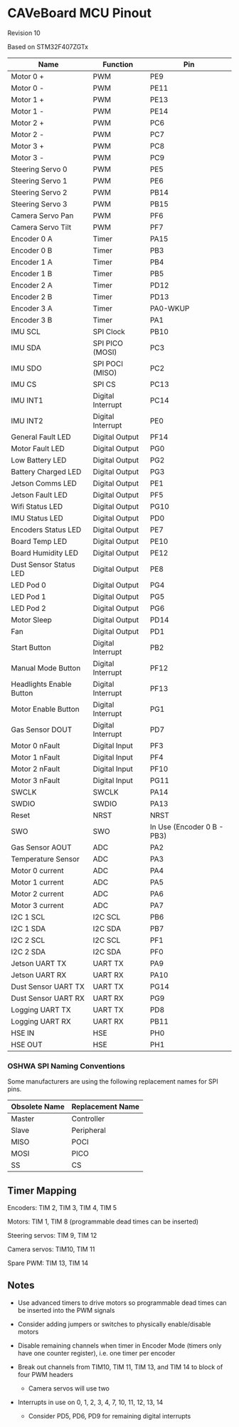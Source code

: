 # CAVeBoard MCU Pinout

Revision 10

Based on STM32F407ZGTx

| Name                     | Function          | Pin                        |
| ------------------------ | ----------------- | -------------------------- |
| Motor 0 +                | PWM               | PE9                        |
| Motor 0 -                | PWM               | PE11                       |
| Motor 1 +                | PWM               | PE13                       |
| Motor 1 -                | PWM               | PE14                       |
| Motor 2 +                | PWM               | PC6                        |
| Motor 2 -                | PWM               | PC7                        |
| Motor 3 +                | PWM               | PC8                        |
| Motor 3 -                | PWM               | PC9                        |
| Steering Servo 0         | PWM               | PE5                        |
| Steering Servo 1         | PWM               | PE6                        |
| Steering Servo 2         | PWM               | PB14                       |
| Steering Servo 3         | PWM               | PB15                       |
| Camera Servo Pan         | PWM               | PF6                        |
| Camera Servo Tilt        | PWM               | PF7                        |
| Encoder 0 A              | Timer             | PA15                       |
| Encoder 0 B              | Timer             | PB3                        |
| Encoder 1 A              | Timer             | PB4                        |
| Encoder 1 B              | Timer             | PB5                        |
| Encoder 2 A              | Timer             | PD12                       |
| Encoder 2 B              | Timer             | PD13                       |
| Encoder 3 A              | Timer             | PA0-WKUP                   |
| Encoder 3 B              | Timer             | PA1                        |
| IMU SCL                  | SPI Clock         | PB10                       |
| IMU SDA                  | SPI PICO (MOSI)   | PC3                        |
| IMU SDO                  | SPI POCI (MISO)   | PC2                        |
| IMU CS                   | SPI CS            | PC13                       |
| IMU INT1                 | Digital Interrupt | PC14                       |
| IMU INT2                 | Digital Interrupt | PE0                        |
| General Fault LED        | Digital Output    | PF14                       |
| Motor Fault LED          | Digital Output    | PG0                        |
| Low Battery LED          | Digital Output    | PG2                        |
| Battery Charged LED      | Digital Output    | PG3                        |
| Jetson Comms LED         | Digital Output    | PE1                        |
| Jetson Fault LED         | Digital Output    | PF5                        |
| Wifi Status LED          | Digital Output    | PG10                       |
| IMU Status LED           | Digital Output    | PD0                        |
| Encoders Status LED      | Digital Output    | PE7                        |
| Board Temp LED           | Digital Output    | PE10                       |
| Board Humidity LED       | Digital Output    | PE12                       |
| Dust Sensor Status LED   | Digital Output    | PE8                        |
| LED Pod 0                | Digital Output    | PG4                        |
| LED Pod 1                | Digital Output    | PG5                        |
| LED Pod 2                | Digital Output    | PG6                        |
| Motor Sleep              | Digital Output    | PD14                       |
| Fan                      | Digital Output    | PD1                        |
| Start Button             | Digital Interrupt | PB2                        |
| Manual Mode Button       | Digital Interrupt | PF12                       |
| Headlights Enable Button | Digital Interrupt | PF13                       |
| Motor Enable Button      | Digital Interrupt | PG1                        |
| Gas Sensor DOUT          | Digital Interrupt | PD7                        |
| Motor 0 nFault           | Digital Input     | PF3                        |
| Motor 1 nFault           | Digital Input     | PF4                        |
| Motor 2 nFault           | Digital Input     | PF10                       |
| Motor 3 nFault           | Digital Input     | PG11                       |
| SWCLK                    | SWCLK             | PA14                       |
| SWDIO                    | SWDIO             | PA13                       |
| Reset                    | NRST              | NRST                       |
| SWO                      | SWO               | In Use (Encoder 0 B - PB3) |
| Gas Sensor AOUT          | ADC               | PA2                        |
| Temperature Sensor       | ADC               | PA3                        |
| Motor 0 current          | ADC               | PA4                        |
| Motor 1 current          | ADC               | PA5                        |
| Motor 2 current          | ADC               | PA6                        |
| Motor 3 current          | ADC               | PA7                        |
| I2C 1 SCL                | I2C SCL           | PB6                        |
| I2C 1 SDA                | I2C SDA           | PB7                        |
| I2C 2 SCL                | I2C SCL           | PF1                        |
| I2C 2 SDA                | I2C SDA           | PF0                        |
| Jetson UART TX           | UART TX           | PA9                        |
| Jetson UART RX           | UART RX           | PA10                       |
| Dust Sensor UART TX      | UART TX           | PG14                       |
| Dust Sensor UART RX      | UART RX           | PG9                        |
| Logging UART TX          | UART TX           | PD8                        |
| Logging UART RX          | UART RX           | PB11                       |
| HSE IN                   | HSE               | PH0                        |
| HSE OUT                  | HSE               | PH1                        |

### OSHWA SPI Naming Conventions

Some manufacturers are using the following replacement names for SPI pins.

| Obsolete Name | Replacement Name |
| ------------- | ---------------- |
| Master        | Controller       |
| Slave         | Peripheral       |
| MISO          | POCI             |
| MOSI          | PICO             |
| SS            | CS               |

## Timer Mapping

Encoders: TIM 2, TIM 3, TIM 4, TIM 5

Motors: TIM 1, TIM 8 (programmable dead times can be inserted)

Steering servos: TIM 9, TIM 12

Camera servos: TIM10, TIM 11

Spare PWM: TIM 13, TIM 14

## Notes

- Use advanced timers to drive motors so programmable dead times can be inserted into the PWM signals

- Consider adding jumpers or switches to physically enable/disable motors

- Disable remaining channels when timer in Encoder Mode (timers only have one counter register), i.e. one timer per encoder

- Break out channels from TIM10, TIM 11, TIM 13, and TIM 14 to block of four PWM headers
  
  - Camera servos will use two

- Interrupts in use on 0, 1, 2, 3, 4, 7, 10, 11, 12, 13, 14
  
  - Consider PD5, PD6, PD9 for remaining digital interrupts